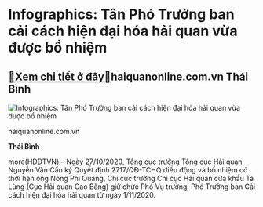 Infographics: Tân Phó Trưởng ban cải cách hiện đại hóa hải quan vừa được bổ nhiệm
=================================================================================

[:gift:Xem chi tiết ở đây:gift:](https://hddtvn.com/infographics-tan-pho-truong-ban-cai-cach-hien-dai-hoa-hai-quan-vua-duoc-bo-nhiem/)haiquanonline.com.vn Thái Bình
------------------------------





![Infographics: Tân Phó Trưởng ban cải cách hiện đại hóa hải quan vừa được bổ nhiệm](https://hddtvn.com/wp-content/uploads/2021/01/3300_Presentation1.jpg "Infographics: Tân Phó Trưởng ban cải cách hiện đại hóa hải quan vừa được bổ nhiệm")


haiquanonline.com.vn




**Thái Bình**



more(HDDTVN) – Ngày 27/10/2020, Tổng cục trưởng Tổng cục Hải quan Nguyễn Văn Cẩn ký Quyết định 2717/QĐ-TCHQ điều động và bổ nhiệm có thời hạn ông Nông Phi Quảng, Chi cục trưởng Chi cục Hải quan cửa khẩu Tà Lùng (Cục Hải quan Cao Bằng) giữ chức Phó Vụ trưởng, Phó Trưởng ban Cải cách hiện đại hóa hải quan từ ngày 1/11/2020.

